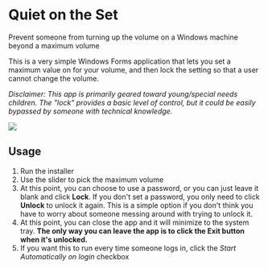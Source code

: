 # Quiet on the Set
Prevent someone from turning up the volume on a Windows machine beyond a maximum volume

This is a very simple Windows Forms application that lets you set a maximum value on for your volume, and then lock the setting so that a user cannot change the volume.

*Disclaimer: This app is primarily geared toward young/special needs children. The "lock" provides a basic level of control, but it could be easily bypassed by someone with technical knowledge.*

![](http://i.imgur.com/ClLeMbH.png)

## Usage ##
1. Run the installer
2. Use the slider to pick the maximum volume
3. At this point, you can choose to use a password, or you can just leave it blank and click **Lock**. If you don't set a password, you only need to click **Unlock** to unlock it again. This is a simple option if you don't think you have to worry about someone messing around with trying to unlock it.
4. At this point, you can close the app and it will minimize to the system tray. **The only way you can leave the app is to click the Exit button when it's unlocked.**
5. If you want this to run every time someone logs in, click the *Start Automatically on login* checkbox
